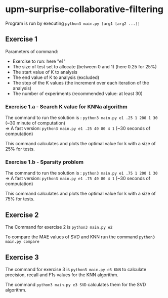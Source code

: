 # upm-surprise-collaborative-filtering

Program is run by executing ```python3 main.py [arg1 [arg2 ...]]```

## Exercise 1

Parameters of command:

* Exercise to run: here "e1"
* The size of test set to allocate (between 0 and 1) (here 0.25 for 25%)
* The start value of K to analysis
* The end value of K to analysis (excluded)
* The step of the K values (the increment over each iteration of the analysis)
* The number of experiments (recommended value: at least 30)

### Exercise 1.a - Search K value for KNNa algorithm

The command to run the solution is : ```python3 main.py e1 .25 1 200 1 30``` (~30 minute of computation)  
=> A fast version: ```python3 main.py e1 .25 40 80 4 1``` (~30 seconds of computation)

This command calculates and plots the optimal value for k with a size of 25% for tests.

### Exercise 1.b - Sparsity problem

The command to run the solution is : ```python3 main.py e1 .75 1 200 1 30```  
=> A fast version: ```python3 main.py e1 .75 40 80 4 1``` (~30 seconds of computation)

This command calculates and plots the optimal value for k with a size of 75% for tests.

## Exercise 2

The Command for exercise 2 is ```python3 main.py e2```

To compare the MAE values of SVD and KNN run the command ```python3 main.py compare```

## Exercise 3

The command for exercise 3 is ```python3 main.py e3 KNN``` to calculate precision, recall and F1s values for the KNN
algorithm.

The command ```python3 main.py e3 SVD``` calculates them for the SVD algorithm.